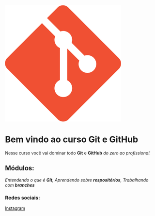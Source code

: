 ![Logo do git](logo.png)
# Bem vindo ao curso Git e GitHub
Nesse curso você vai dominar todo **Git** e **GitHub** _do zero ao profissional._

## Módulos:
_Entendendo o que é **Git**, 
Aprendendo sobre **respositórios**, 
Trabalhando com **branches**_

### Redes sociais:
[Instagram](https://instagram.com)
